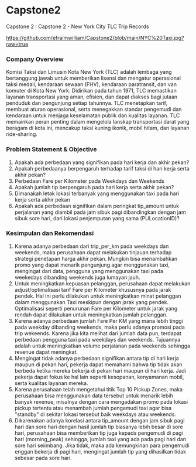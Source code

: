 # Capstone2
Capstone 2 : Capstone 2 - New York City TLC Trip Records

https://github.com/efraimwilliam/Capstone2/blob/main/NYC%20Taxi.jpg?raw=true

<h3>Company Overview</h3>
Komisi Taksi dan Limusin Kota New York (TLC) adalah lembaga yang bertanggung jawab untuk memberikan lisensi dan mengatur operasional taksi medali, kendaraan sewaan (FHV), kendaraan paratransit, dan van komuter di Kota New York. Didirikan pada tahun 1971, TLC memastikan layanan transportasi yang aman, efisien, dan dapat diakses bagi jutaan penduduk dan pengunjung setiap tahunnya. TLC menetapkan tarif, membuat aturan operasional, serta menegakkan standar pengemudi dan kendaraan untuk menjaga keselamatan publik dan kualitas layanan. TLC memainkan peran penting dalam mengelola lanskap transportasi darat yang beragam di kota ini, mencakup taksi kuning ikonik, mobil hitam, dan layanan ride-sharing.

<h3>Problem Statement & Objective</h3>

1.  Apakah ada perbedaan yang signifikan pada hari kerja dan akhir pekan?
2.  Apakah perbedaanya berpengaruh terhadap tarif taksi di hari kerja serta akhir pekan?
3.  Perbedaan Fare per Kilometer pada Weekdays dan Weekends
4.  Apakah jumlah tip berpengaruh pada hari kerja serta akhir pekan?
5.  Dimanakah letak lokasi terbanyak yang menggunakan taxi pada hari kerja serta akhir pekan
6.  Apakah ada perbedaan signifikan dalam peringkat tip_amount untuk perjalanan yang diambil pada jam sibuk pagi dibandingkan dengan jam sibuk sore hari, dari lokasi penjemputan yang sama (PULocationID)?

<h3>Kesimpulan dan Rekomendasi</h3>

1. Karena adanya perbedaan dari trip_per_km pada weekdays dan weekends, maka perusahaan dapat melakukan tinjauan terhadap strategi penetapan harga akhir pekan. Mungkin bisa menambahkan promo yang dapat menarik pengunjung agar menggunakan taxi, mengingat dari data, pengguna yang menggunakan taxi pada weekedays dibanding weekends juga lumayan jauh.
2. Untuk meningkatkan kepuasan pelanggan, perusahaan dapat melakukan adjust/optimalisasi tarif Fare per Kilometer khususnya pada jarak pendek. Hal ini perlu dilakukan untuk meningkatkan minat pelanggan dalam menggunakan Taxi meskipun dengan jarak yang pendek. Optimalisasi seperti penurunan Fare per Kilometer untuk jarak yang rendah dapat dilakukan untuk meningkatkan jumlah pelanggan.
3. Karena adanya perbedaan jumlah Fare Per KM yang mana lebih tinggi pada weekday dibanding weekends, maka perlu adanya promosi pada trip wekeends. Karena jika kita melihat dari jumlah data pun, terdapat perbedaan pengguna taxi pada weekdays dan weekends. Tujuannya adalah untuk meningkatkan volume perjalanan pada weekends sehingga revenue dapat meningkat.
4. Mengingat tidak adanya perbedaan signifikan antara tip di hari kerja maupun di pekan hari, pekerja dapat memahami bahwa tip tidak akan berbeda ketika mereka bekerja di pekan hari maupun di hari kerja. Jadi pekerja dapat fokus ke hal lain seperti kesopanan, kenyamanan mobil, serta kualitas layanan mereka.
5. Karena perusahaan telah mengetahui titik Top 10 Pickup Zones, maka perusahaan bisa menggunakan data tersebut untuk menarik lebih banyak revenue, misalnya dengan cara mengadakan promo pada lokasi pickup tertentu atau menambah jumlah pengemudi taxi agar bisa "standby" di sekitar lokasi tersebut baik weekdays atau weekends.
6. Dikarenakan adanya korelasi antara tip_amount dengan jam sibuk pagi hari dan sore hari dengan hasil jumlah tip biasanya lebih besar di sore hari, perusahaan bisa memberikan tip juga kepada pengemudi di pagi hari (morning_peak) sehingga, jumlah taxi yang ada pada pagi hari dan sore hari seiimbang. Jika tidak, maka ada kemungkinan para pengemudi enggan bekerja di pagi hari, mengingat jumlah tip yang dihasilkan tidak sebesar pada sore hari.
